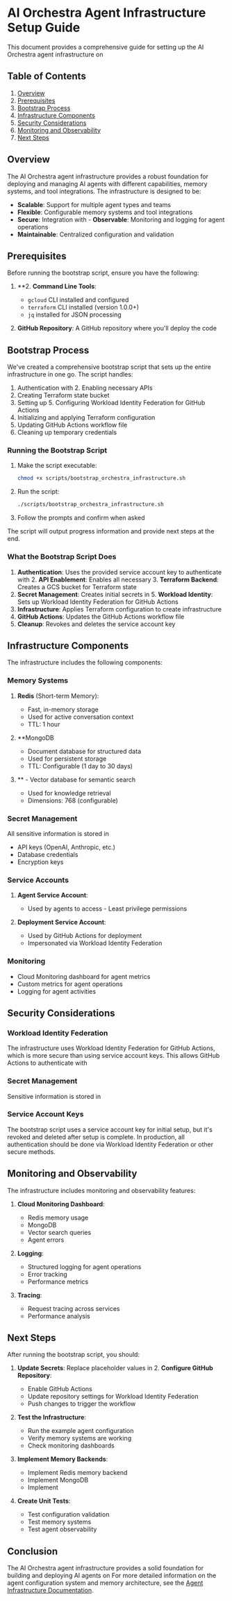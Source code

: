 # AI Orchestra Agent Infrastructure Setup Guide

This document provides a comprehensive guide for setting up the AI Orchestra agent infrastructure on
## Table of Contents

1. [Overview](#overview)
2. [Prerequisites](#prerequisites)
3. [Bootstrap Process](#bootstrap-process)
4. [Infrastructure Components](#infrastructure-components)
5. [Security Considerations](#security-considerations)
6. [Monitoring and Observability](#monitoring-and-observability)
7. [Next Steps](#next-steps)

## Overview

The AI Orchestra agent infrastructure provides a robust foundation for deploying and managing AI agents with different capabilities, memory systems, and tool integrations. The infrastructure is designed to be:

- **Scalable**: Support for multiple agent types and teams
- **Flexible**: Configurable memory systems and tool integrations
- **Secure**: Integration with - **Observable**: Monitoring and logging for agent operations
- **Maintainable**: Centralized configuration and validation

## Prerequisites

Before running the bootstrap script, ensure you have the following:

1. **2. **Command Line Tools**:

   - `gcloud` CLI installed and configured
   - `terraform` CLI installed (version 1.0.0+)
   - `jq` installed for JSON processing

3. **GitHub Repository**: A GitHub repository where you'll deploy the code

## Bootstrap Process

We've created a comprehensive bootstrap script that sets up the entire infrastructure in one go. The script handles:

1. Authentication with 2. Enabling necessary APIs
3. Creating Terraform state bucket
4. Setting up 5. Configuring Workload Identity Federation for GitHub Actions
6. Initializing and applying Terraform configuration
7. Updating GitHub Actions workflow file
8. Cleaning up temporary credentials

### Running the Bootstrap Script

1. Make the script executable:

   ```bash
   chmod +x scripts/bootstrap_orchestra_infrastructure.sh
   ```

2. Run the script:

   ```bash
   ./scripts/bootstrap_orchestra_infrastructure.sh
   ```

3. Follow the prompts and confirm when asked

The script will output progress information and provide next steps at the end.

### What the Bootstrap Script Does

1. **Authentication**: Uses the provided service account key to authenticate with 2. **API Enablement**: Enables all necessary 3. **Terraform Backend**: Creates a GCS bucket for Terraform state
4. **Secret Management**: Creates initial secrets in 5. **Workload Identity**: Sets up Workload Identity Federation for GitHub Actions
6. **Infrastructure**: Applies Terraform configuration to create infrastructure
7. **GitHub Actions**: Updates the GitHub Actions workflow file
8. **Cleanup**: Revokes and deletes the service account key

## Infrastructure Components

The infrastructure includes the following components:

### Memory Systems

1. **Redis** (Short-term Memory):

   - Fast, in-memory storage
   - Used for active conversation context
   - TTL: 1 hour

2. **MongoDB

   - Document database for structured data
   - Used for persistent storage
   - TTL: Configurable (1 day to 30 days)

3. **   - Vector database for semantic search
   - Used for knowledge retrieval
   - Dimensions: 768 (configurable)

### Secret Management

All sensitive information is stored in
- API keys (OpenAI, Anthropic, etc.)
- Database credentials
- Encryption keys

### Service Accounts

1. **Agent Service Account**:

   - Used by agents to access    - Least privilege permissions

2. **Deployment Service Account**:
   - Used by GitHub Actions for deployment
   - Impersonated via Workload Identity Federation

### Monitoring

- Cloud Monitoring dashboard for agent metrics
- Custom metrics for agent operations
- Logging for agent activities

## Security Considerations

### Workload Identity Federation

The infrastructure uses Workload Identity Federation for GitHub Actions, which is more secure than using service account keys. This allows GitHub Actions to authenticate with
### Secret Management

Sensitive information is stored in
### Service Account Keys

The bootstrap script uses a service account key for initial setup, but it's revoked and deleted after setup is complete. In production, all authentication should be done via Workload Identity Federation or other secure methods.

## Monitoring and Observability

The infrastructure includes monitoring and observability features:

1. **Cloud Monitoring Dashboard**:

   - Redis memory usage
   - MongoDB
   - Vector search queries
   - Agent errors

2. **Logging**:

   - Structured logging for agent operations
   - Error tracking
   - Performance metrics

3. **Tracing**:
   - Request tracing across services
   - Performance analysis

## Next Steps

After running the bootstrap script, you should:

1. **Update Secrets**: Replace placeholder values in 2. **Configure GitHub Repository**:

   - Enable GitHub Actions
   - Update repository settings for Workload Identity Federation
   - Push changes to trigger the workflow

3. **Test the Infrastructure**:

   - Run the example agent configuration
   - Verify memory systems are working
   - Check monitoring dashboards

4. **Implement Memory Backends**:

   - Implement Redis memory backend
   - Implement MongoDB
   - Implement
5. **Create Unit Tests**:
   - Test configuration validation
   - Test memory systems
   - Test agent observability

## Conclusion

The AI Orchestra agent infrastructure provides a solid foundation for building and deploying AI agents on
For more detailed information on the agent configuration system and memory architecture, see the [Agent Infrastructure Documentation](agent_infrastructure.md).
